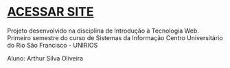 # [ACESSAR SITE](https://arthursilva89.github.io/site-katarina/)

Projeto desenvolvido na disciplina de Introdução à Tecnologia Web.
Primeiro semestre do curso de Sistemas da Informação
Centro Universitário do Rio São Francisco - UNIRIOS

Aluno: Arthur Silva Oliveira
